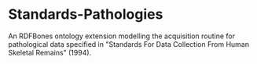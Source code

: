 # Standards-Pathologies
An RDFBones ontology extension modelling the acquisition routine for pathological data specified in "Standards For Data Collection From Human Skeletal Remains" (1994).
